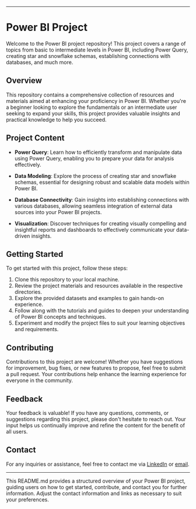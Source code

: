 

---

# Power BI Project

Welcome to the Power BI project repository! This project covers a range of topics from basic to intermediate levels in Power BI, including Power Query, creating star and snowflake schemas, establishing connections with databases, and much more.

## Overview

This repository contains a comprehensive collection of resources and materials aimed at enhancing your proficiency in Power BI. Whether you're a beginner looking to explore the fundamentals or an intermediate user seeking to expand your skills, this project provides valuable insights and practical knowledge to help you succeed.

## Project Content

- **Power Query**: Learn how to efficiently transform and manipulate data using Power Query, enabling you to prepare your data for analysis effectively.
  
- **Data Modeling**: Explore the process of creating star and snowflake schemas, essential for designing robust and scalable data models within Power BI.

- **Database Connectivity**: Gain insights into establishing connections with various databases, allowing seamless integration of external data sources into your Power BI projects.

- **Visualization**: Discover techniques for creating visually compelling and insightful reports and dashboards to effectively communicate your data-driven insights.

## Getting Started

To get started with this project, follow these steps:

1. Clone this repository to your local machine.
2. Review the project materials and resources available in the respective directories.
3. Explore the provided datasets and examples to gain hands-on experience.
4. Follow along with the tutorials and guides to deepen your understanding of Power BI concepts and techniques.
5. Experiment and modify the project files to suit your learning objectives and requirements.

## Contributing

Contributions to this project are welcome! Whether you have suggestions for improvement, bug fixes, or new features to propose, feel free to submit a pull request. Your contributions help enhance the learning experience for everyone in the community.

## Feedback

Your feedback is valuable! If you have any questions, comments, or suggestions regarding this project, please don't hesitate to reach out. Your input helps us continually improve and refine the content for the benefit of all users.

## Contact

For any inquiries or assistance, feel free to contact me via [LinkedIn](https://www.linkedin.com/in/yourprofile/) or [email](mailto:youremail@example.com).

---

This README.md provides a structured overview of your Power BI project, guiding users on how to get started, contribute, and contact you for further information. Adjust the contact information and links as necessary to suit your preferences.
